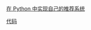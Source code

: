 
[在 Python 中实现自己的推荐系统][1]

[代码][2]






 [1]: http://python.jobbole.com/85516/
 [2]: ./recommend.py





